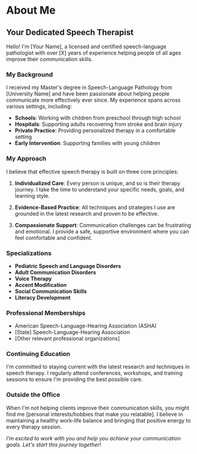 # About Me

## Your Dedicated Speech Therapist

Hello! I'm [Your Name], a licensed and certified speech-language pathologist with over [X] years of experience helping people of all ages improve their communication skills.

### My Background

I received my Master's degree in Speech-Language Pathology from [University Name] and have been passionate about helping people communicate more effectively ever since. My experience spans across various settings, including:

- **Schools**: Working with children from preschool through high school
- **Hospitals**: Supporting adults recovering from stroke and brain injury
- **Private Practice**: Providing personalized therapy in a comfortable setting
- **Early Intervention**: Supporting families with young children

### My Approach

I believe that effective speech therapy is built on three core principles:

1. **Individualized Care**: Every person is unique, and so is their therapy journey. I take the time to understand your specific needs, goals, and learning style.

2. **Evidence-Based Practice**: All techniques and strategies I use are grounded in the latest research and proven to be effective.

3. **Compassionate Support**: Communication challenges can be frustrating and emotional. I provide a safe, supportive environment where you can feel comfortable and confident.

### Specializations

- **Pediatric Speech and Language Disorders**
- **Adult Communication Disorders**
- **Voice Therapy**
- **Accent Modification**
- **Social Communication Skills**
- **Literacy Development**

### Professional Memberships

- American Speech-Language-Hearing Association (ASHA)
- [State] Speech-Language-Hearing Association
- [Other relevant professional organizations]

### Continuing Education

I'm committed to staying current with the latest research and techniques in speech therapy. I regularly attend conferences, workshops, and training sessions to ensure I'm providing the best possible care.

### Outside the Office

When I'm not helping clients improve their communication skills, you might find me [personal interests/hobbies that make you relatable]. I believe in maintaining a healthy work-life balance and bringing that positive energy to every therapy session.

*I'm excited to work with you and help you achieve your communication goals. Let's start this journey together!*